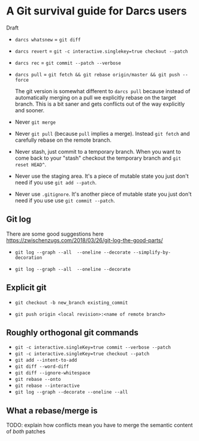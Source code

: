 # A Git survival guide for Darcs users

Draft

* `darcs whatsnew` = `git diff`

* `darcs revert` = `git -c interactive.singlekey=true checkout --patch`

* `darcs rec` = `git commit --patch --verbose`

* `darcs pull` = `git fetch && git rebase origin/master && git push
  --force`

    The git version is somewhat different to `darcs pull` because
    instead of automatically merging on a pull we explicitly rebase on
    the target branch.  This is a bit saner and gets conflicts out of
    the way explicitly and sooner.

* Never `git merge`

* Never `git pull` (because `pull` implies a merge).  Instead `git
   fetch` and carefully rebase on the remote branch.

* Never stash, just commit to a temporary branch.  When you want to
  come back to your "stash" checkout the temporary branch and `git
  reset HEAD^`.

* Never use the staging area.  It's a piece of mutable state you just
  don't need if you use `git add --patch`.

* Never use `.gitignore`.  It's another piece of mutable state you
  just don't need if you use use `git commit --patch`.

## Git log

There are some good suggestions here
https://zwischenzugs.com/2018/03/26/git-log-the-good-parts/

* `git log --graph --all  --oneline --decorate --simplify-by-decoration`

* `git log --graph --all  --oneline --decorate`

## Explicit git

* `git checkout -b new_branch existing_commit`

* `git push origin <local revision>:<name of remote branch>`

## Roughly orthogonal git commands

* `git -c interactive.singleKey=true commit --verbose --patch`
* `git -c interactive.singleKey=true checkout --patch`
* `git add --intent-to-add`
* `git diff --word-diff`
* `git diff --ignore-whitespace`
* `git rebase --onto`
* `git rebase --interactive`
* `git log --graph --decorate --oneline --all`

## What a rebase/merge is

TODO: explain how conflicts mean you have to merge the semantic
content of *both* patches
